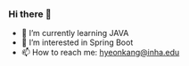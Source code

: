 ### Hi there 👋

- 🌱 I’m currently learning JAVA
- 👀 I’m interested in Spring Boot
- 📫 How to reach me: hyeonkang@inha.edu 
